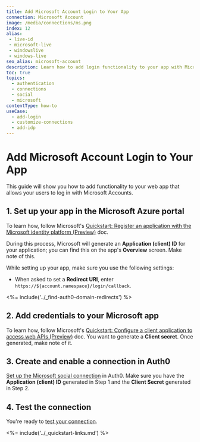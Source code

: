 ```yaml
---
title: Add Microsoft Account Login to Your App
connection: Microsoft Account
image: /media/connections/ms.png
index: 12
alias:
 - live-id
 - microsoft-live
 - windowslive
 - windows-live
seo_alias: microsoft-account
description: Learn how to add login functionality to your app with Microsoft Accounts. You will need to generate keys, copy these into your Auth0 settings, and enable the connection.
toc: true
topics:
  - authentication
  - connections
  - social
  - microsoft
contentType: how-to
useCase:
  - add-login
  - customize-connections
  - add-idp
---
```

# Add Microsoft Account Login to Your App

This guide will show you how to add functionality to your web app that allows your users to log in with Microsoft Accounts.

## 1. Set up your app in the Microsoft Azure portal

To learn how, follow Microsoft's [Quickstart: Register an application with the Microsoft identity platform (Preview)](https://docs.microsoft.com/en-us/azure/active-directory/develop/quickstart-register-app) doc.

During this process, Microsoft will generate an **Application (client) ID** for your application; you can find this on the app's **Overview** screen. Make note of this.

While setting up your app, make sure you use the following settings:

* When asked to set a **Redirect URI**, enter `https://${account.namespace}/login/callback`.

<%= include('../_find-auth0-domain-redirects') %>

## 2. Add credentials to your Microsoft app

To learn how, follow Microsoft's [Quickstart: Configure a client application to access web APIs (Preview)](https://docs.microsoft.com/en-us/azure/active-directory/develop/quickstart-configure-app-access-web-apis#add-credentials-to-your-web-application) doc. You want to generate a **Client secret**. Once generated, make note of it.

## 3. Create and enable a connection in Auth0

[Set up the Microsoft social connection](/connections/guides/set-up-connections-social) in Auth0. Make sure you have the **Application (client) ID** generated in Step 1 and the **Client Secret** generated in Step 2.

## 4. Test the connection

You're ready to [test your connection](/connections/guides/test-connections-social).

<%= include('../_quickstart-links.md') %>